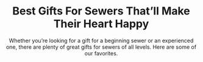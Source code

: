 ---
layout: post
title: Best Gifts For Sewers That’ll Make Their Heart Happy
subtitle: Whether you’re looking for a gift for a beginning sewer or an experienced one, there are plenty of great gifts for sewers of all levels. Here are some of our favorites.
header-img: "img/post/2023/09/copied/medium_gifts_for_sewers_2ad5ee2bdf.jpg"
header-style: text
permalink: "/gifts-sewers/"
catalog: true
tags:
  - Recipients 
  - Men
---   